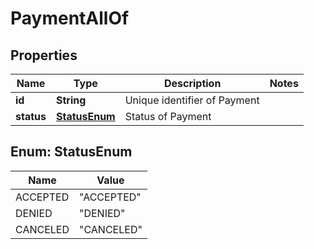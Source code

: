 

# PaymentAllOf


## Properties

Name | Type | Description | Notes
------------ | ------------- | ------------- | -------------
**id** | **String** | Unique identifier of Payment | 
**status** | [**StatusEnum**](#StatusEnum) | Status of Payment | 



## Enum: StatusEnum

Name | Value
---- | -----
ACCEPTED | &quot;ACCEPTED&quot;
DENIED | &quot;DENIED&quot;
CANCELED | &quot;CANCELED&quot;



